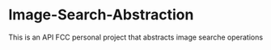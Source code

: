 # Image-Search-Abstraction
This is an API FCC personal project that abstracts image searche operations
